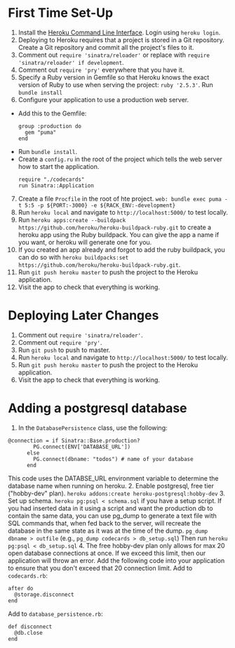 # First Time Set-Up
1. Install the [Heroku Command Line Interface](https://toolbelt.heroku.com/). Login using `heroku login`.
2. Deploying to Heroku requires that a project is stored in a Git repository. Create a Git repository and commit all the project's files to it. 
3. Comment out `require 'sinatra/reloader'` or replace with `require 'sinatra/reloader' if development`.
4. Comment out `require 'pry'` everywhere that you have it.
5. Specify a Ruby version in Gemfile so that Heroku knows the exact version of Ruby to use when serving the project: `ruby '2.5.3'`. Run `bundle install`
6. Configure your application to use a production web server.
  - Add this to the Gemfile:
    ```
    group :production do
      gem "puma"
    end
    ```
  - Run `bundle install`.
  - Create a `config.ru` in the root of the project which tells the web server how to start the application.
    ```
    require "./codecards"
    run Sinatra::Application
    ```
7. Create a file `Procfile` in the root of hte project. `web: bundle exec puma -t 5:5 -p ${PORT:-3000} -e ${RACK_ENV:-development}`
8. Run `heroku local` and navigate to `http://localhost:5000/` to test locally.
9. Run `heroku apps:create --buildpack https://github.com/heroku/heroku-buildpack-ruby.git` to create a heroku app using the Ruby buildpack. You can give the app a name if you want, or heroku will generate one for you.
10. If you created an app already and forgot to add the ruby buildpack, you can do so with `heroku buildpacks:set https://github.com/heroku/heroku-buildpack-ruby.git`. 
11. Run `git push heroku master` to push the project to the Heroku application.
12. Visit the app to check that everything is working.

# Deploying Later Changes
1. Comment out `require 'sinatra/reloader'`.
2. Comment out `require 'pry'`.
3. Run `git push` to push to master.
4. Run `heroku local` and navigate to `http://localhost:5000/` to test locally.
5. Run `git push heroku master` to push the project to the Heroku application.
6. Visit the app to check that everything is working.

# Adding a postgresql database
1. In the `DatabasePersistence` class, use the following:
```
@connection = if Sinatra::Base.production?
        PG.connect(ENV['DATABASE_URL'])  
      else
        PG.connect(dbname: "todos") # name of your database
      end
```
This code uses the DATABSE_URL environment variable to determine the database name when running on heroku.
2. Enable postgresql, free tier ("hobby-dev" plan). 
`heroku addons:create heroku-postgresql:hobby-dev`
3. Set up schema.
`heroku pg:psql < schema.sql` if you have a setup script.
If you had inserted data in it using a script and want the production db to contain the same data, you can use pg_dump to generate a text file with SQL commands that, when fed back to the server, will recreate the database in the same state as it was at the time of the dump.
`pg_dump dbname > outfile` (e.g., `pg_dump codecards > db_setup.sql`)
Then run `heroku pg:psql < db_setup.sql`
4. The free hobby-dev plan only allows for max 20 open database connections at once. If we exceed this limit, then our application will throw an error. Add the following code into your application to ensure that you don't exceed that 20 connection limit. 
Add to `codecards.rb`:
```
after do
  @storage.disconnect
end
```
Add to `database_persistence.rb`:
```
def disconnect
  @db.close
end
```
